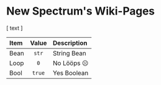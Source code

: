 # New Spectrum's Wiki-Pages

[ text ]





| Item | Value  | Description |
| :--- | :---:  | :---        |
| Bean | `str`  | String Bean |
| Loop | `0`    | No Lööps ☹️ |
| Bool | `true` | Yes Boolean |




